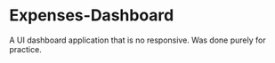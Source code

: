 # Expenses-Dashboard

A UI dashboard application that is no responsive. Was done purely for practice. 
